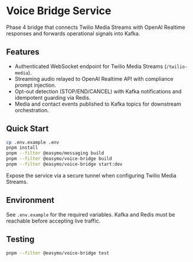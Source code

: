 # Voice Bridge Service

Phase 4 bridge that connects Twilio Media Streams with OpenAI Realtime responses and forwards operational signals into Kafka.

## Features

- Authenticated WebSocket endpoint for Twilio Media Streams (`/twilio-media`).
- Streaming audio relayed to OpenAI Realtime API with compliance prompt injection.
- Opt-out detection (STOP/END/CANCEL) with Kafka notifications and idempotent guarding via Redis.
- Media and contact events published to Kafka topics for downstream orchestration.

## Quick Start

```bash
cp .env.example .env
pnpm install
pnpm --filter @easymo/messaging build
pnpm --filter @easymo/voice-bridge build
pnpm --filter @easymo/voice-bridge start:dev
```

Expose the service via a secure tunnel when configuring Twilio Media Streams.

## Environment

See `.env.example` for the required variables. Kafka and Redis must be reachable before accepting live traffic.

## Testing

```bash
pnpm --filter @easymo/voice-bridge test
```
